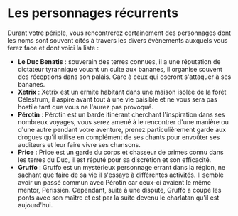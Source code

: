 # Les personnages récurrents

Durant votre périple, vous rencontrerez certainement des personnages dont les noms sont souvent cités à travers les divers évènements auxquels vous ferez face et dont voici la liste :

* **Le Duc Benatis** : souverain des terres connues, il a une réputation de dictateur tyrannique vouant un culte aux bananes, il organise souvent des réceptions dans son palais. Gare à ceux qui oseront s'attaquer à ses bananes.
* **Xetrix** : Xetrix est un ermite habitant dans une maison isolée de la forêt Célestrum, il aspire avant tout à une vie paisible et ne vous sera pas hostile tant que vous ne l'aurez pas provoqué.
* **Pérotin** : Pérotin est un barde itinérant cherchant l'inspiration dans ses nombreux voyages, vous serez amené à le rencontrer d'une manière ou d'une autre pendant votre aventure, prenez particulièrement garde aux drogues qu'il utilise en complément de ses chants pour envoûter ses auditeurs et leur faire vivre ses chansons.
* **Price** : Price est un garde du corps et chasseur de primes connu dans les terres du Duc, il est réputé pour sa discrétion et son efficacité.
* **Gruffo** : Gruffo est un mystérieux personnage errant dans la région, ne sachant que faire de sa vie il s'essaye à différentes activités. Il semble avoir un passé commun avec Pérotin car ceux-ci avaient le même mentor, Périssien. Cependant, suite à une dispute, Gruffo a coupé les ponts avec son maître et est par la suite devenu le charlatan qu'il est aujourd'hui.
